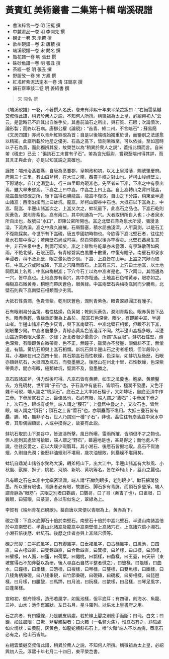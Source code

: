 # 黃賓虹 美術叢書 二集第十輯 端溪硯譜

- 書法粹言一卷 明 汪挺 撰
- 中麓畫品一卷 明 李開先 撰
- 硯史一卷 宋 米芾 撰
- 歙州硯譜一卷 宋 唐積 撰
- 端溪硯譜一卷 宋 闕名 撰
- 甁花譜一卷 明 張丑 撰
- 硃砂魚譜一卷 明 張丑 撰
- 茶經一卷 明 張丑 撰
- 野服攷一卷 宋 方鳳 撰
- 紅朮軒紫泥法定本一卷 淸 汪鎬京 撰
- 韻石齋筆談二卷 明 姜紹書 撰

> 宋 闕名 撰

《端溪硯譜》一卷，不著撰人名氏，卷未有淳熙十年東平榮芑跋曰：“右縉雲葉樾交叔傳此譜，稍異於衆人之説，不知何人所撰。稱徽祖為太上皇，必紹興初人”云云，是當時已不詳其出自誰手矣。其書前論石之所出，與石質、石眼；次論價次，論形製；而終以石病。唐柳公權《論硯》：“首青、絳二州，不言端石”；蘇易簡《文房四譜》亦尚以青州紅絲硯為首；自是以後端硯始獨重於世，而鑒别之法遂愈以精密。此譜所載於地産之優劣、石品之髙下，皆剖晰微至，可以依據。至如當時以子石為貴，而此獨辨其妄，故榮芑以為“稍異於衆人之説”，葢指此類而言。自米芾《硯史》已云：“徧詢石工未嘗有子石”。芾為含光縣尉，嘗親至端州得其詳，而其言正與此合，亦足以知其説之真確也。

謹按：端州治髙要縣，自唐為髙要郡，皇朝政和初，以太上皇潜藩，賜號肇慶府。府東三十三里，有山曰斧柯，在大江之南，葢靈羊峽之對山也。斧柯山峻峙壁立，下際潮水。自江之湄登山，行三四里即為硯嵓也。先至者曰下嵓，下嵓之中有泉出焉，雖大旱未嘗涸。下嵓之上曰中嵓，中嵓之上曰上嵓。自上嵓轉山之背曰龍嵓，龍嵓蓋唐取硯之所，後下嵓得石勝龍嵓，龍嵓不復取。自山之下分路，稍東至半邊山諸嵓；西南沿溪而上曰蚌坑。龍嵓，斧柯山脚谷中石也。大抵石以下嵓為上，中嵓、龍嵓、半邊山諸嵓次之，上嵓又次之，蚌坑最下，此嵓石之品也。下嵓石乾則灰蒼色，潤則青紫色。嵓有兩口，其中則通為一穴。大者取研所自入也；小者泉水所自出也，故號曰“水口”，即陳公密所開也。嵓之北壁石背為泉水所浸，瀰漫湧溢，下流為溪。嵓之中歳久崩摧，石屑翳塞，積水屈曲淺深，人所莫測，以是石工不復能採矣。今世所有下嵓硯，唐五季國初時物也。今欲得下嵓北壁石者，往往於泉水石屑中得之；若南壁石尚或可採，然自崇觀以後亦罕得矣。北壁石葢泉生其中，非石生泉中也，則潤可知矣。嵓之上雖秋冬乾旱亦未嘗涸，有泉珠散落如飛雨，不絶北壁。石眼正圓，有青緑碧紫白黒暈十數重，中復有瞳子。南壁石即泉水半浸者，稍不及北壁，眼之暈色皆少淡。下嵓、上嵓皆在山半。上嵓之穴陟而取石，中嵓之穴或陟或降，下嵓之穴降而取石。上嵓有三穴，上穴曰土地嵓，以土地祠居其上名焉；中嵓曰梅樹嵓；下穴今石工以為中嵓者是也。下穴兩口，其間通為一穴，皆中嵓也。土地嵓亦有兩穴，其中亦相通。土地嵓石色帶黄赤，眼亦如之。梅樹嵓石微黄赤，稍輕而帶灰蒼色，眼黄緑。中嵓兩壁石與梅樹嵓同而少勝焉，北壁石則與下嵓南壁石相類而少劣焉。 

大抵石性貴潤，色貴青紫。乾則灰蒼色，潤則青紫色。眼貴翠緑圓正有曈子。 

石有眼則易分品第。若性枯燥，色黄褐；乾則灰蒼色，潤則青紫色。眼赤黄皆下品也，眼赤黄輕、青緑重即漸為上品矣。 龍嵓石色深紫、眼少，有即類中嵓、半邊山者。半邊山諸嵓石色少灰青，與下嵓南壁石、中嵓北壁石相類，但眼不若下嵓，則眼暈少爾。中嵓者層暈多，青緑赤黄紫色皆淺深不同。然半邊山嵓極多眼。半邊山嵓近南者眼大暈差，少緑；近北者眼少暈愈少，所謂“菉豆眼”。蚌坑石性堅，顔色深紫，有眼即黄白微帶青，色不正，無瞳子，雖潤亦不發墨，眼偏斜不正，無暈道，有翳。黄坑石即與上嵓石相類。新坑石與半邊山石之劣者相類，但半段碎小耳。小湘峽在州之西四十里，其石類嵓石而性軟燥，色深紫，如蚌坑及後厯，石眼亦類蚌坑石，大抵潤及坑石，而發墨勝之。後厯山在州北十里，石性軟燥，色深紫帶黄赤，間亦有眼，極類蚌坑，堅潤不及，發墨勝之。

嵓石取諸嵓斧，併力然後可得。凡嵓石皆有黄臕，如玉之瓜蔞也。胞絡、黄臕鑿去，方見硯材，世所謂“子石”也。子石嵓中有底石，皆頑石，極潤不發墨，又色汙雜不可硯，端人謂之“鴨屎石”。底石之上大率如石榴子，又如塼坯，自底至頂中作三疊。下疊居底石之上，最佳品也，石必有眼，端人謂之“脚石”；中疊居下疊之上，次石也，眼或有或無，端人謂之“腰石”；上疊居中疊之上，又次石也，皆無眼，端人謂之“頂石”；頂石之上皆“葢石”也，亦頑麤而不堪用。大抵三疊石皆有麤、臕、絡，無非子石，世人乃謂别一種“子石”，非也。葢往往有崩落嵓中泉水中者，其形偶圓類卵，人或中摸得之，故妄有此説。 

蚌坑石取於山下澗谷中，皆波濤所擊，風日所曝，雷雨所摧，皆頑佷不才之物也。但人能到其處皆可拾取，端人謂之“野石”，葢遍地是也，甚易得之；而他處人不識，往往反愛之，正以大璞少瑕翳耳。其小湘石、後厯石皆掘地取。嵓石不假油蠟，久則自光潤；後厯非油蠟則不堪用，歳次油蠟敗，則麤燥不堪用矣。 

蚌坑自鼎湖山諸谷水聚為大溪，轉斧柯山下，出大江中。半邊山諸嵓有大秋風、小秋風、獸頭、獅子、桃花、河頭、新坑、黄坑等名，皆在斧柯山下，葢山之麗也。 

凡有眼之石在本嵓中尤縝密温潤，端人謂“石嫰則眼多，老則眼少”。嫰石細潤發墨，所以重有眼也。青脉者必有眼，故腰石、脚石多有青脉，而頂石多瑩淨。端人謂青脉為“眼筋”。夫眼之别者曰鸜鵒，曰鸚哥，曰了哥（秦吉了也），曰雀眼，曰雞眼，曰猫眼，曰菉豆，各以形似名之，翠緑為上。 

李賀有《端州青花石硯歌》。葢自唐以來便以青眼為上，黄赤為下。

硯之價：下嵓水底脚石十倍於南壁石。南壁石十倍於中嵓北壁石。半邊山南諸嵓倍於中嵓南壁石。半邊山北諸嵓及龍嵓中嵓南壁倍上嵓諸穴石。上嵓諸穴倍小湘石。小湘石倍後厯、蚌坑石。後厯之佳者亦與上嵓諸穴價等。

硯之形製：曰平底風字，曰有脚風字，曰垂裙風字，曰古樣風字，曰鳯池，曰四直，曰古樣四直，曰雙錦四直，曰合歡四直，曰箕樣，曰斧樣，曰瓜樣，曰卵樣，曰壁樣，曰人面，曰蓮，曰荷葉，曰僊桃，曰瓢樣，曰鼎樣，曰玉臺，曰天研（東坡嘗得石不加斧鑿以為研，後人尋嵓石自然平整者傚之），曰蟾樣，曰龜樣，曰曲水，曰鐘樣，曰圭樣，曰笏樣，曰梭樣，曰琴樣，曰鏊樣，曰雙魚樣，曰團樣，曰八稜角柄秉硯，曰八稜秉硯，曰竹節秉硯，曰硯磚，曰硯板，曰房相樣，曰琵琶樣，曰月樣，曰腰皷，曰馬蹄，曰月池，曰阮樣，曰歙樣，曰吕樣，曰琴足風字，曰蓬萊樣。 

宣和初，御府降樣，造形若風字，如鳯池樣，但平底耳；有四環，刻海水、魚龍、三神、山水；池作崑崙狀，左日右月，星斗羅列。以供太上皇書府之用。

石之病者，有曰鐵線，乃是臕皮隔處，若於線上鑿之則應手而斷；曰瑖，白文；曰鑚，如蛀蟲眼；曰驚，斧鑿觸裂者；曰火黯（一名熨火焦），惟嵓石有之，斜斑處如火燒狀；曰黄龍，灰黄色，如龍蛇横斜布石上。唯“火黯”端人不以為病，葢嵓石必有之，他山石皆無。

右縉雲葉樾交叔傳此譜，稍異於衆人之説，不知何人所撰。稱徽祖為太上皇，必紹興初人云。淳熙十年七月二十四日，東平榮芑書。
